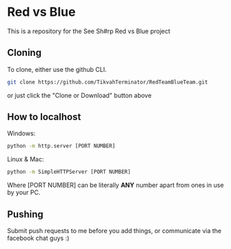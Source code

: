# Red vs Blue
This is a repository for the See Sh#rp Red vs Blue project

## Cloning

To clone, either use the github CLI.

```bash
git clone https://github.com/TikvahTerminator/RedTeamBlueTeam.git
```

or just click the "Clone or Download" button above

## How to localhost

Windows:

```bash
python -m http.server [PORT NUMBER]
```
Linux & Mac:
```bash
python -m SimpleHTTPServer [PORT NUMBER]
```
Where [PORT NUMBER] can be literally **ANY** number apart from ones in use by your PC.

## Pushing

Submit push requests to me before you add things, or communicate via the facebook chat guys :)
